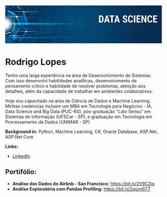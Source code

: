 <p align="center">
  <img src="banner.png" >
</p>

# Rodrigo Lopes

Tenho uma larga experiência na área de Desenvolvimento de Sistemas. Com isso desenvolvi habilidades analíticas, desenvolvimento de pensamento crítico e habilidade de resolver problemas, atenção aos detalhes, além da capacidade de trabalhar em ambientes colaborativos. 

Hoje sou capacitado na área de Ciência de Dados e Machine Learning. Minhas credencias incluem um MBA em Tecnologia para Negócios - IA, Data Science and Big Data (PUC-RS), pós-graduação "Lato Sensu" em Sistemas de Informação (UFSCar - SP), e graduação em Tecnologia em Processamento de Dados (UNIMAR - SP)

**Background in:** Python, Machine Learning, C#, Oracle Database, ASP.Net, ASP.Net Core

**Links:**
* [LinkedIn](https://bit.ly/39Qh4ki)

## Portifólio:

* **Análise dos Dados do Airbnb - San Francisco:** https://bit.ly/2V9CZiq
* **Análise Exploratória com Pandas Profiling:** https://bit.ly/2wzm6TT

